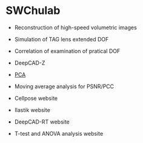 # SWChulab
- Reconstruction of high-speed volumetric images 

- Simulation of TAG lens extended DOF

- Correlation of examination of pratical DOF

- DeepCAD-Z

- [PCA](PCA/README.md) 

- Moving average analysis for PSNR/PCC

- Cellpose website

- Ilastik website

- DeepCAD-RT website

- T-test and ANOVA analysis website

